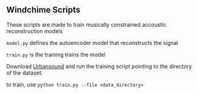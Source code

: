 ## Windchime Scripts

These scripts are made to train musically constrained accoustic reconstruction models 

`model.py` defines the autoencoder model that reconstructs the signal

`train.py` is the training trains the model

Download [Urbansound](https://urbansounddataset.weebly.com/) and run the training script pointing to the directory of the dataset.


to train, use `python train.py --file <data_directory>`